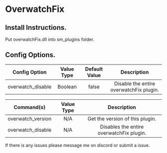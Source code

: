 # OverwatchFix

## Install Instructions.
Put overwatchFix.dll into sm_plugins folder.


## Config Options.
| Config Option              | Value Type      | Default Value | Description |
|   :---:                    |     :---:       |    :---:      |    :---:    |
| overwatch_disable          | Boolean         | false         | Disable the entire overwatchFix plugin. |

| Command(s)                 | Value Type      | Description                              |
|   :---:                    |     :---:       |    :---:                                 |
| overwatch_version          | N/A             | Get the version of this plugin.          |
| overwatch_disable          | N/A             | Disables the entire overwatchFix plugin. |

If there is any issues please message me on discord or submit a issue.
